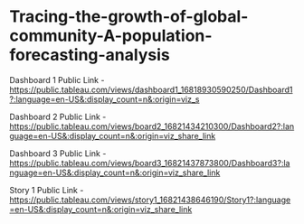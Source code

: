 # Tracing-the-growth-of-global-community-A-population-forecasting-analysis


Dashboard 1 Public Link -https://public.tableau.com/views/dashboard1_16818930590250/Dashboard1?:language=en-US&:display_count=n&:origin=viz_s

Dashboard 2 Public Link -https://public.tableau.com/views/board2_16821434210300/Dashboard2?:language=en-US&:display_count=n&:origin=viz_share_link

Dashboard 3 Public Link -https://public.tableau.com/views/board3_16821437873800/Dashboard3?:language=en-US&:display_count=n&:origin=viz_share_link

Story 1 Public Link -https://public.tableau.com/views/story1_16821438646190/Story1?:language=en-US&:display_count=n&:origin=viz_share_link
